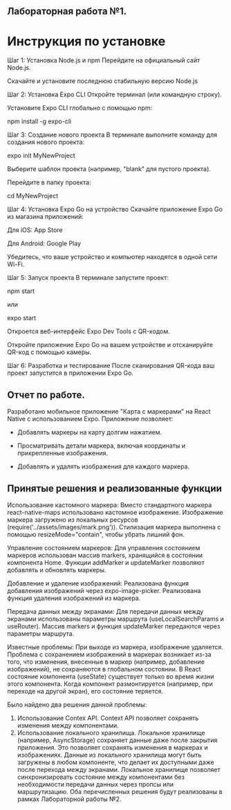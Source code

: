 ## Лабораторная работа №1.
# Инструкция по установке
Шаг 1: Установка Node.js и npm
Перейдите на официальный сайт Node.js.

Скачайте и установите последнюю стабильную версию Node.js

Шаг 2: Установка Expo CLI
Откройте терминал (или командную строку).

Установите Expo CLI глобально с помощью npm:

npm install -g expo-cli

Шаг 3: Создание нового проекта
В терминале выполните команду для создания нового проекта:

expo init MyNewProject

Выберите шаблон проекта (например, "blank" для пустого проекта).

Перейдите в папку проекта:

cd MyNewProject

Шаг 4: Установка Expo Go на устройство
Скачайте приложение Expo Go из магазина приложений:

Для iOS: App Store

Для Android: Google Play

Убедитесь, что ваше устройство и компьютер находятся в одной сети Wi-Fi.

Шаг 5: Запуск проекта
В терминале запустите проект:

npm start

или

expo start

Откроется веб-интерфейс Expo Dev Tools с QR-кодом.

Откройте приложение Expo Go на вашем устройстве и отсканируйте QR-код с помощью камеры.

Шаг 6: Разработка и тестирование
После сканирования QR-кода ваш проект запустится в приложении Expo Go.

## Отчет по работе.

Разработано мобильное приложение "Карта с маркерами" на React Native с использованием Expo. Приложение позволяет:

- Добавлять маркеры на карту долгим нажатием.

- Просматривать детали маркера, включая координаты и прикрепленные изображения.

- Добавлять и удалять изображения для каждого маркера.

## Принятые решения и реализованные функции

Использование кастомного маркера:
Вместо стандартного маркера react-native-maps использовано кастомное изображение. Изображение маркера загружено из локальных ресурсов (require('../assets/images/mark.png')). Стилизация маркера выполнена с помощью resizeMode="contain", чтобы убрать лишний фон.

Управление состоянием маркеров:
Для управления состоянием маркеров использован массив markers, хранящийся в состоянии компонента Home. Функции addMarker и updateMarker позволяют добавлять и обновлять маркеры.

Добавление и удаление изображений:
Реализована функция добавления изображений через expo-image-picker. Реализована функция удаления изображений из маркера.

Передача данных между экранами:
Для передачи данных между экранами использованы параметры маршрута (useLocalSearchParams и useRouter). Массив markers и функция updateMarker передаются через параметры маршрута.

Известные проблемы:
При выходе из маркера, изображение удаляется. Проблема с сохранением изображений в маркерах возникает из-за того, что изменения, внесенные в маркер (например, добавление изображений), не сохраняются в глобальном состоянии. В React состояние компонента (useState) существует только во время жизни этого компонента. Когда компонент размонтируется (например, при переходе на другой экран), его состояние теряется. 

Было найдено два решения данной проблемы: 
1. Использование Contex API. Context API позволяет сохранять изменения между компонентами.
2. Использование локального хранилища. Локальное хранилище (например, AsyncStorage) сохраняет данные даже после закрытия приложения. Это позволяет сохранять изменения в маркерах и изображениях. Данные из локального хранилища могут быть загружены в любом компоненте, что делает их доступными даже после перехода между экранами. Локальное хранилище позволяет синхронизировать состояние между компонентами без необходимости передачи данных через пропсы или маршрутизацию.
Оба перечисленных решения будут реализованы в рамках Лабораторной работы №2.
